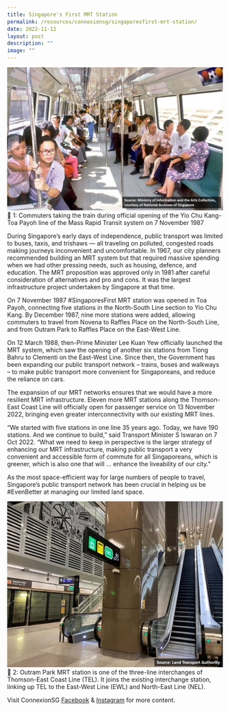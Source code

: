 ```yaml
---
title: Singapore's First MRT Station
permalink: /resources/connexionsg/singaporesfirst-mrt-station/
date: 2022-11-12
layout: post
description: ""
image: ""
---
```


![](/images/connexionsg/2022/mrt%201.jpg)
📸 1: Commuters taking the train during official opening of the Yio Chu Kang-Toa Payoh line of the Mass Rapid Transit system on 7 November 1987

During Singapore’s early days of independence, public transport was limited to buses, taxis, and trishaws — all traveling on polluted, congested roads making journeys inconvenient and uncomfortable. In 1967, our city planners recommended building an MRT system but that required massive spending when we had other pressing needs, such as housing, defence, and education. The MRT proposition was approved only in 1981 after careful consideration of alternatives and pro and cons. It was the largest infrastructure project undertaken by Singapore at that time.

On 7 November 1987 #SingaporesFirst MRT station was opened in Toa Payoh, connecting five stations in the North-South Line section to Yio Chu Kang. By December 1987, nine more stations were added, allowing commuters to travel from Novena to Raffles Place on the North-South Line, and from Outram Park to Raffles Place on the East-West Line.

On 12 March 1988, then-Prime Minister Lee Kuan Yew officially launched the MRT system, which saw the opening of another six stations from Tiong Bahru to Clementi on the East-West Line.
Since then, the Government has been expanding our public transport network – trains, buses and walkways – to make public transport more convenient for Singaporeans, and reduce the reliance on cars.

The expansion of our MRT networks ensures that we would have a more resilient MRT infrastructure. Eleven more MRT stations along the Thomson-East Coast Line will officially open for passenger service on 13 November 2022, bringing even greater interconnectivity with our existing MRT lines.

“We started with five stations in one line 35 years ago. Today, we have 190 stations. And we continue to build,” said Transport Minister S Iswaran on 7 Oct 2022. “What we need to keep in perspective is the larger strategy of enhancing our MRT infrastructure, making public transport a very convenient and accessible form of commute for all Singaporeans, which is greener, which is also one that will … enhance the liveability of our city.”

As the most space-efficient way for large numbers of people to travel, Singapore’s public transport network has been crucial in helping us be #EvenBetter at managing our limited land space.

![](/images/connexionsg/2022/mrt%202.jpg)
📸 2: Outram Park MRT station is one of the three-line interchanges of Thomson-East Coast Line (TEL). It joins the existing interchange station, linking up TEL to the East-West Line (EWL) and North-East Line (NEL).

Visit ConnexionSG [Facebook](https://www.facebook.com/ConnexionSG) & [Instagram](https://www.instagram.com/connexionsg/) for more content.